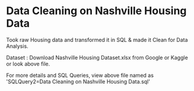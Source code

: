 # Data Cleaning on Nashville Housing Data

Took raw Housing data and transformed it in SQL & made it Clean for Data Analysis.

Dataset : Download Nashville Housing Dataset.xlsx from Google or Kaggle or look above file.

For more details and SQL Queries, view above file named as 'SQLQuery2=Data Cleaning on Nashville Housing Data.sql' 

